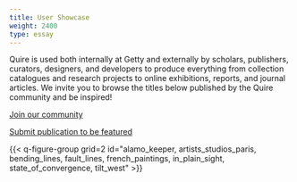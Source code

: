 ```yaml
---
title: User Showcase
weight: 2400
type: essay
---
```


Quire is used both internally at Getty and externally by scholars, publishers, curators, designers, and developers to produce everything from collection catalogues and research projects to online exhibitions, reports, and journal articles. We invite you to browse the titles below published by the Quire community and be inspired!

<div class="action-button">

[Join our community](/community/join-us/)
</div>

<div class="action-button">

[Submit publication to be featured](#)
</div>

{{< q-figure-group grid=2 id="alamo_keeper, artists_studios_paris, bending_lines, fault_lines, french_paintings, in_plain_sight, state_of_convergence, tilt_west" >}}
